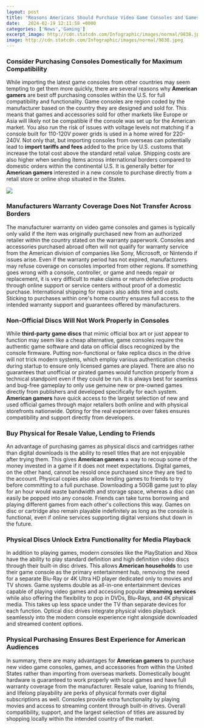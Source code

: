 ```yaml
---
layout: post
title: "Reasons Americans Should Purchase Video Game Consoles and Games in the United States"
date:   2024-02-19 12:11:58 +0000
categories: ['News','Gaming']
excerpt_image: http://cdn.statcdn.com/Infographic/images/normal/9838.jpeg
image: http://cdn.statcdn.com/Infographic/images/normal/9838.jpeg
---
```


### Consider Purchasing Consoles Domestically for Maximum Compatibility
While importing the latest game consoles from other countries may seem tempting to get them more quickly, there are several reasons why **American gamers** are best off purchasing consoles within the U.S. for full compatibility and functionality. Game consoles are region coded by the manufacturer based on the country they are designed and sold for. This means that games and accessories sold for other markets like Europe or Asia will likely not be compatible if the console was set up for the American market. You also run the risk of issues with voltage levels not matching if a console built for 110-120V power grids is used in a home wired for 220-240V. 
Not only that, but importing consoles from overseas can potentially lead to **import tariffs and fees** added to the price by U.S. customs that increase the total cost above the standard retail value. Shipping costs are also higher when sending items across international borders compared to domestic orders within the continental U.S. It is generally better for **American gamers** interested in a new console to purchase directly from a retail store or online shop situated in the States.

![](http://cdn.statcdn.com/Infographic/images/normal/9838.jpeg)
### Manufacturers Warranty Coverage Does Not Transfer Across Borders
The manufacturer warranty on video game consoles and games is typically only valid if the item was originally purchased new from an authorized retailer within the country stated on the warranty paperwork. Consoles and accessories purchased abroad often will not qualify for warranty service from the American division of companies like Sony, Microsoft, or Nintendo if issues arise. Even if the warranty period has not expired, manufacturers may refuse coverage on consoles imported from other regions. 
If something goes wrong with a console, controller, or game and needs repair or replacement, it is very difficult to make claims or return defective products through online support or service centers without proof of a domestic purchase. International shipping for repairs also adds time and costs. Sticking to purchases within one's home country ensures full access to the intended warranty support and guarantees offered by manufacturers.
### Non-Official Discs Will Not Work Properly in Consoles
While **third-party game discs** that mimic official box art or just appear to function may seem like a cheap alternative, game consoles require the authentic game software and data on official discs recognized by the console firmware. Putting non-functional or fake replica discs in the drive will not trick modern systems, which employ various authentication checks during startup to ensure only licensed games are played. There are also no guarantees that unofficial or pirated games would function properly from a technical standpoint even if they could be run.
It is always best for seamless and bug-free gameplay to only use genuine new or pre-owned games directly from publishers and developed specifically for each system. **American gamers** have quick access to the largest selection of new and used official games through major retailers both online and with physical storefronts nationwide. Opting for the real experience over fakes ensures compatibility and support directly from developers.
### Buy Physical for Resale Value, Lending to Friends
An advantage of purchasing games as physical discs and cartridges rather than digital downloads is the ability to resell titles that are not enjoyable after trying them. This gives **American gamers** a way to recoup some of the money invested in a game if it does not meet expectations. Digital games, on the other hand, cannot be resold once purchased since they are tied to the account.
Physical copies also allow lending games to friends to try before committing to a full purchase. Downloading a 50GB game just to play for an hour would waste bandwidth and storage space, whereas a disc can easily be popped into any console. Friends can take turns borrowing and playing different games from each other's collections this way. Games on disc or cartridge also remain playable indefinitely as long as the console is functional, even if online services supporting digital versions shut down in the future.
### Physical Discs Unlock Extra Functionality for Media Playback 
In addition to playing games, modern consoles like the PlayStation and Xbox have the ability to play standard definition and high definition video discs through their built-in disc drives. This allows **American households** to use their game console as the primary entertainment hub, removing the need for a separate Blu-Ray or 4K Ultra HD player dedicated only to movies and TV shows. 
Game systems double as all-in-one entertainment devices capable of playing video games and accessing popular **streaming services** while also offering the flexibility to pop in DVDs, Blu-Rays, and 4K physical media. This takes up less space under the TV than separate devices for each function. Optical disc drives integrate physical video playback seamlessly into the modern console experience right alongside downloaded and streamed content options.
### Physical Purchasing Ensures Best Experience for American Audiences
In summary, there are many advantages for **American gamers** to purchase new video game consoles, games, and accessories from within the United States rather than importing from overseas markets. Domestically bought hardware is guaranteed to work properly with local games and have full warranty coverage from the manufacturer. Resale value, loaning to friends, and lifelong playability are perks of physical formats over digital subscriptions as well. Consoles provide extra functionality by playing movies and access to streaming content through built-in drives. Overall compatibility, support, and the largest selection of titles are assured by shopping locally within the intended country of the market.